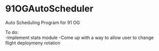 # 91OGAutoScheduler
Auto Scheduling Program for 91 OG

To do:  
-Implement stats module
-Come up with a way to allow user to change flight deploymeny rotation
